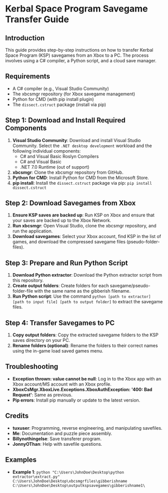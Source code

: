 **Kerbal Space Program Savegame Transfer Guide**
=============================================

**Introduction**
---------------

This guide provides step-by-step instructions on how to transfer Kerbal Space Program (KSP) savegames from an Xbox to a PC. The process involves using a C# compiler, a Python script, and a cloud save manager.

**Requirements**
---------------

* A C# compiler (e.g., Visual Studio Community)
* The xbcsmgr repository (for Xbox savegame management)
* Python for CMD (with pip install plugin)
* The `dissect.cstruct` package (install via pip)

**Step 1: Download and Install Required Components**
------------------------------------------------

1. **Visual Studio Community**: Download and install Visual Studio Community. Select the `.NET desktop development` workload and the following individual components:
	* C# and Visual Basic Roslyn Compilers
	* C# and Visual Basic
	* .NET 7.0 Runtime (out of support)
2. **xbcsmgr**: Clone the xbcsmgr repository from GitHub.
3. **Python for CMD**: Install Python for CMD from the Microsoft Store.
4. **pip install**: Install the `dissect.cstruct` package via pip: `pip install dissect.cstruct`

**Step 2: Download Savegames from Xbox**
--------------------------------------

1. **Ensure KSP saves are backed up**: Run KSP on Xbox and ensure that your saves are backed up to the Xbox Network.
2. **Run xbcsmgr**: Open Visual Studio, clone the xbcsmgr repository, and run the application.
3. **Download savegames**: Select your Xbox account, find KSP in the list of games, and download the compressed savegame files (pseudo-folder-files).

**Step 3: Prepare and Run Python Script**
--------------------------------------

1. **Download Python extractor**: Download the Python extractor script from this repository.
2. **Create output folders**: Create folders for each savegame/pseudo-folder-file with the same name as the gibberish filename.
3. **Run Python script**: Use the command `python [path to extractor] [path to input file] [path to output folder]` to extract the savegame files.

**Step 4: Transfer Savegames to PC**
----------------------------------

1. **Copy output folders**: Copy the extracted savegame folders to the KSP saves directory on your PC.
2. **Rename folders (optional)**: Rename the folders to their correct names using the in-game load saved games menu.

**Troubleshooting**
-----------------

* **Exception thrown: value cannot be null**: Log in to the Xbox app with an Xbox account/MS account with an Xbox profile.
* **XboxCsMgr.XboxLive.Exceptions.XboxAuthException: '400: Bad Request'**: Same as previous.
* **Pip errors**: Install pip manually or update to the latest version.

**Credits**
----------

* **tuxuser**: Programming, reverse engineering, and manipulating savefiles.
* **Me**: Documentation and puzzle piece assembly.
* **Billynothingelse**: Save transferer program.
* **JonnyOThan**: Help with savefile questions.

**Examples**
------------

* **Example 1**: `python "C:\Users\JohnDoe\Desktop\python extractor\extract.py" C:\Users\JohnDoe\Desktop\xbcsmgrfiles\gibberishname C:\Users\JohnDoe\Desktop\outputkspsavegames\gibberishname1\`
